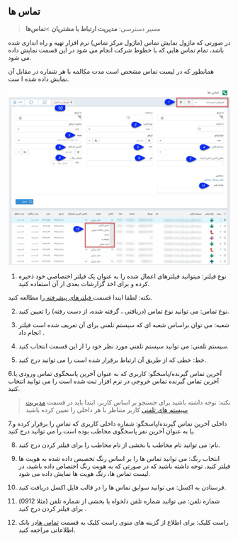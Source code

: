 ﻿## تماس ها

> مسیر دسترسی:  **مدیریت ارتباط با مشتریان** >**تماس‌ها** 

در صورتی که ماژول نمایش تماس (ماژول مرکز تماس) نرم افزار تهیه و راه اندازی شده باشد، تمام تماس هایی که با خطوط شرکت انجام می شود  در این قسمت نمایش داده می شود.

همانطور که در لیست تماس مشخص است مدت مکالمه با هر شماره در مقابل آن نمایش داده شده ا ست. 

    
![](CallsList.jpg)

1. نوع فیلتر: میتوانید فیلترهای اعمال شده را به عنوان یک فیلتر اختصاصی خود ذخیره کرده و برای اخذ گزارشات بعدی از آن استفاده کنید.

نکته: لطفا ابتدا قسمت[ فیلترهای پیشرفته ](https://github.com/1stco/PayamGostarDocs/blob/master/help%202.5.4/Customer-relationship-management/Advanced-filter/Advanced-filter.md)را مطالعه کنید.


2. نوع تماس: می توانید نوع تماس (دریافتی ، گرفته شده، از دست رفته) را تعیین کنید.

3. شعبه:   می توان براساس شعبه ای که سیستم تلفنی برای آن تعریف شده است فیلتر انجام داد .

4. سیستم تلفنی: می توانید سیستم تلفنی مورد نظر خود را از این قسمت انتخاب کنید.

5. خط: خطی که از طریق آن ارتباط برقرار شده است را می توانید درج کنید.

6.آخرین تماس گیرنده/پاسخگو: کاربری که به عنوان آخرین پاسخگوی تماس ورودی یا آخرین تماس گیرنده تماس خروجی در نرم افزار ثبت شده است را می توانید انتخاب کنید.

> نکته: توجه داشته باشید برای جستجو بر اساس کاربر، ابتدا باید در قسمت [مدیریت سیستم های تلفنی](https://github.com/1stco/PayamGostarDocs/blob/master/help%202.5.4/Basic-Information/Telephone-systems/telephone-systems-Management/telephone-systems-Management.md) کاربر متناظر با هر داخلی را تعیین کرده باشید

7.داخلی آخرین تماس گیرنده/پاسخگو: شماره داخلی کاربری که تماس را برقرار کرده و یا به عنوان آخرین نفر پاسخگوی مخاطب بوده است را می توانید درج کنید.

8.  نام: می توانید نام مخاطب یا بخشی از نام مخاطب را برای فیلتر کردن درج کنید.

9. انتخاب رنگ: می توانید تماس ها را بر اساس رنگ تخصیص داده شده به هویت ها فیلتر کنید. توجه داشته باشید که در صورتی که به هویت رنگ اختصاص داده باشید، در لیست تماس ها، رنگ هویت ها نمایش داده می شود.

10. فرستادن به اکسل: می توانید سوابق تماس ها را در قالب فایل اکسل دریافت کنید.

11. شماره تلفن: می توانید شماره تلفن دلخواه یا بخشی از شماره تلفن (مثلا 0912) برای فیلتر کردن درج کنید .

12. راست کلیک: برای اطلاع از گزینه های منوی راست کلیک به قسمت [   تماس ها](https://github.com/1stco/PayamGostarDocs/blob/master/help%202.5.4/Integrated-bank/Database/calls-h/calls-h.md)در بانک اطلاعاتی مراجعه کنید.











